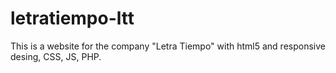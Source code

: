 # letratiempo-ltt
This is a website for the company "Letra Tiempo" with html5 and responsive desing, CSS, JS, PHP.
